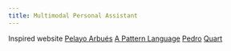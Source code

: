 ```yaml
---
title: Multimodal Personal Assistant
---
```


Inspired website
[Pelayo Arbués](https://www.pelayoarbues.com/)
[A Pattern Language](https://patternlanguage.cc/)
[Pedro](https://www.pmcf.xyz/topo-da-mente/)
[Quart](https://quartz.jzhao.xyz/)